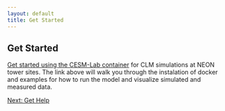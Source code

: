 ```yaml
---
layout: default
title: Get Started 
---
```


## Get Started 

[Get started using the CESM-Lab container](https://negin513.github.io/neon_book/quick_start_docker.html) for CLM simulations at NEON tower sites.  The link above will walk you through the instalation of docker and examples for how to run the model and visualize simulated and measured data. 

[Next: Get Help](help.html)


